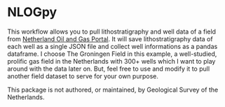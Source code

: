# NLOGpy
This workflow allows you to pull lithostratigraphy and well data of a field from [Netherland Oil and Gas Portal](https://www.nlog.nl/datacenter/). It will save lithostratigraphy data of each well as a single JSON file and collect well informations as a pandas dataframe. I choose The Groningen Field in this example, a well-studied, prolific gas field in the Netherlands with 300+ wells which I want to play around with the data later on. But, feel free to use and modify it to pull another field dataset to serve for your own purpose.

This package is not authored, or maintained, by Geological Survey of the Netherlands.
